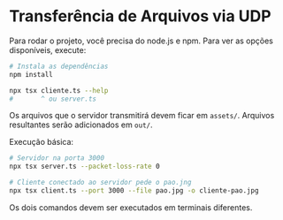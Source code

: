 # Transferência de Arquivos via UDP

Para rodar o projeto, você precisa do node.js e npm. Para ver as opções disponíveis, execute:

```sh
# Instala as dependências
npm install

npx tsx cliente.ts --help
#       ^ ou server.ts
```

Os arquivos que o servidor transmitirá devem ficar em `assets/`. Arquivos resultantes serão adicionados em `out/`.

Execução básica:

```sh
# Servidor na porta 3000
npx tsx server.ts --packet-loss-rate 0

# Cliente conectado ao servidor pede o pao.jng
npx tsx client.ts --port 3000 --file pao.jpg -o cliente-pao.jpg
```

Os dois comandos devem ser executados em terminais diferentes.
